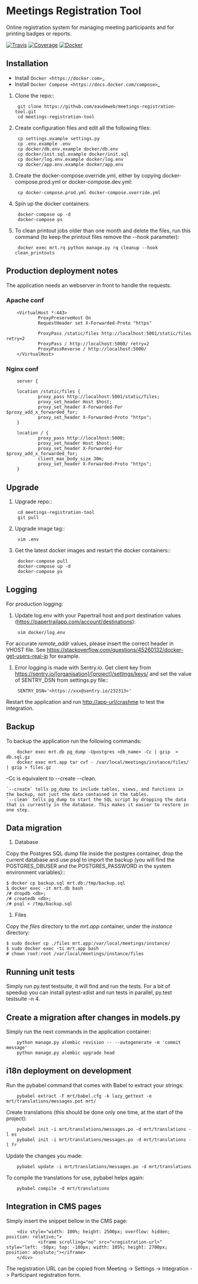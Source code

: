 # Meetings Registration Tool

Online registration system for managing meeting participants and for printing badges or reports.

[![Travis](https://travis-ci.org/eaudeweb/meetings-registration-tool.svg?branch=master)](
https://travis-ci.org/eaudeweb/meetings-registration-tool)
[![Coverage](https://coveralls.io/repos/github/eaudeweb/meetings-registration-tool/badge.svg?branch=master)](https://coveralls.io/github/eaudeweb/meetings-registration-tool?branch=master)
[![Docker](https://dockerbuildbadges.quelltext.eu/status.svg?organization=eaudeweb&repository=mrt)](https://hub.docker.com/r/eaudeweb/mrt/builds)

## Installation

* Install `Docker <https://docker.com>`_
* Install `Docker Compose <https://docs.docker.com/compose>`_

1. Clone the repo::

        git clone https://github.com/eaudeweb/meetings-registration-tool.git
        cd meetings-registration-tool

1. Create configuration files and edit all the following files:

        cp settings.example settings.py
        cp .env.example .env
        cp docker/db.env.example docker/db.env
        cp docker/init.sql.example docker/init.sql
        cp docker/log.env.example docker/log.env
        cp docker/app.env.example docker/app.env

1. Create the docker-compose.override.yml, either by copying docker-compose.prod.yml or docker-compose.dev.yml:

        cp docker-compose.prod.yml docker-compose.override.yml

1. Spin up the docker containers:

        docker-compose up -d
        docker-compose ps

1. To clean printout jobs older than one month and delete the files, run this command (to keep the printout files remove the --hook parameter):

        docker exec mrt.rq python manage.py rq cleanup --hook clean_printouts

## Production deployment notes

The application needs an webserver in front to handle the requests.

### Apache conf

        <VirtualHost *:443>
                ProxyPreserveHost On
                RequestHeader set X-Forwarded-Proto "https"

                ProxyPass /static/files http://localhost:5001/static/files retry=2
                ProxyPass / http://localhost:5000/ retry=2
                ProxyPassReverse / http://localhost:5000/
        </VirtualHost>

### Nginx conf

        server {

        location /static/files {
                proxy_pass http://localhost:5001/static/files;
                proxy_set_header Host $host;
                proxy_set_header X-Forwarded-For $proxy_add_x_forwarded_for;
                proxy_set_header X-Forwarded-Proto "https";
        }

        location / {
                proxy_pass http://localhost:5000;
                proxy_set_header Host $host;
                proxy_set_header X-Forwarded-For $proxy_add_x_forwarded_for;
                client_max_body_size 30m;
                proxy_set_header X-Forwarded-Proto "https";
        }

## Upgrade

1. Upgrade repo::

        cd meetings-registration-tool
        git pull

1. Upgrade image tag::

        vim .env

1. Get the latest docker images and restart the docker containers::

        docker-compose pull
        docker-compose up -d
        docker-compose ps

## Logging

For production logging:

1. Update log.env with your Papertrail host and port destination values (<https://papertrailapp.com/account/destinations>):

        vim docker/log.env

For accurate _remote_addr_ values, please insert the correct header in VHOST file. See <https://stackoverflow.com/questions/45260132/docker-get-users-real-ip> for example.

1. Error logging is made with Sentry.io. Get client key from <https://sentry.io/[organisation]/[project]/settings/keys/> and set the value of SENTRY_DSN from settings.py file::

        SENTRY_DSN='<https://xxx@sentry.io/232313>'

Restart the application and run <http://app-url/crashme> to test the integration.

## Backup

To backup the application run the following commands:

        docker exec mrt.db pg_dump -Upostgres <db_name> -Cc | gzip  > db.sql.gz
        docker exec mrt.app tar cvf - /var/local/meetings/instance/files/ | gzip > files.gz

-Cc is equivalent to --create --clean.

    `--create` tells pg_dump to include tables, views, and functions in the backup, not just the data contained in the tables.
    `--clean` tells pg_dump to start the SQL script by dropping the data that is currently in the database. This makes it easier to restore in one step.

## Data migration

1. Database

Copy the Postgres SQL dump file inside the postgres container, drop the current database and use psql to import the backup (you will find the POSTGRES_DBUSER and the POSTGRES_PASSWORD in the system environment variables)::

    $ docker cp backup.sql mrt.db:/tmp/backup.sql
    $ docker exec -it mrt.db bash
    /# dropdb <db>;
    /# createdb <db>;
    /# psql < /tmp/backup.sql

1. Files

Copy the _files_ directory to the _mrt.app_ container, under the _instance_ directory:

    $ sudo docker cp ./files mrt.app:/var/local/meetings/instance/
    $ sudo docker exec -ti mrt.app bash
    # chown root:root /var/local/meetings/instance/files

## Running unit tests

Simply run py.test testsuite, it will find and run the tests. For a bit of speedup you can install pytest-xdist and run tests in parallel, py.test testsuite -n 4.

## Create a migration after changes in models.py

Simply run the next commands in the application container:

        python manage.py alembic revision -- --autogenerate -m 'commit message'
        python manage.py alembic upgrade head

## i18n deployment on development

Run the pybabel command that comes with Babel to extract your strings:

        pybabel extract -F mrt/babel.cfg -k lazy_gettext -o mrt/translations/messages.pot mrt/

Create translations (this should be done only one time, at the start of the project):

        pybabel init -i mrt/translations/messages.po -d mrt/translations -l es
        pybabel init -i mrt/translations/messages.po -d mrt/translations -l fr

Update the changes you made:

        pybabel update -i mrt/translations/messages.po -d mrt/translations

To compile the translations for use, pybabel helps again:

        pybabel compile -d mrt/translations

## Integration in CMS pages

Simply insert the snippet bellow in the CMS page:

        <div style="width: 100%; height: 2500px; overflow: hidden; position: relative;">
                <iframe scrolling="no" src="<registration-url>" style="left: -50px; top: -180px; width: 105%; height: 2700px; position: absolute;"></iframe>
        </div>

The registration URL can be copied from Meeting -> Settings -> Integration -> Participant registration form.
